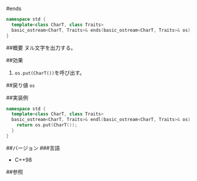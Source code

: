 #ends
```cpp
namespace std {
  template<class CharT, class Traits>
  basic_ostream<CharT, Traits>& ends(basic_ostream<CharT, Traits>& os);
}
```

##概要
ヌル文字を出力する。

##効果
1. `os.put(CharT())`を呼び出す。

##戻り値
`os`

##実装例
```cpp
namespace std {
  template<class CharT, class Traits>
  basic_ostream<CharT, Traits>& endl(basic_ostream<CharT, Traits>& os) {
    return os.put(CharT());
  }
}
```

##バージョン
###言語
- C++98

##参照
